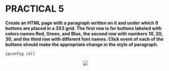# PRACTICAL 5
**Create an HTML page with a paragraph written on it and under which 9 buttons are placed in a
3X3 grid. The first row is for buttons labeled with colors names Red, Green, and Blue, the
second row with numbers 10, 20, 30, and the third row with different font names. Click event
of each of the buttons should make the appropriate change in the style of paragraph.**

`ipconfig /all`
<p align="center">
<img src="https://user-images.githubusercontent.com/68191677/193320183-5a8255af-0a9b-4a1a-8e71-5afa581aa7d4.png"  />
</p>
